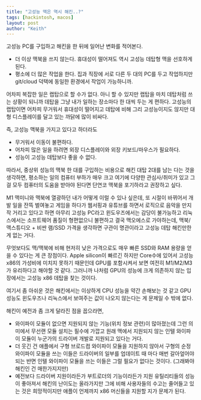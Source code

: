```yaml
---
title: "고성능 맥은 역시 해킨..?"
tags: [hackintosh, macos]
layout: post
author: "Keith"
---
```


고성능 PC를 구입하고 해킨을 한 뒤에 일어난 변화를 적어본다.
- 더 이상 맥북을 쓰지 않는다. 휴대성이 떨어져도 역시 고성능 데탑형 맥을 선호하게 된다.
- 평소에 더 많은 작업을 한다. 집과 직장에 서로 다른 두 대의 PC를 두고 작업하지만 git/cloud 덕택에 동일한 환경에서 작업이 가능하니까.

어차피 복잡한 일은 랩탑으로 할 수가 없다. 아니 할 수 있지만 랩탑을 마치 데탑처럼 쓰는 상황이 되니까 데탑을 그냥 내가 일하는 장소마다 한 대씩 두는 게 편하다. 고성능의 랩탑이면 어차피 무거워서 휴대성이 떨어지고 데탑에 비해 그리 고성능이지도 않지만 대형 디스플레이를 달고 있는 까닭에 많이 비싸다.

즉, 고성능 맥북을 가지고 있다고 하더라도
- 무거워서 이동이 불편하다. 
- 어차피 많은 일을 하려면 외장 디스플레이와 외장 키보드/마우스가 필요하다.
- 성능이 고성능 데탑보다 좋을 수 없다. 

따라서, 중상위 성능의 맥북 한 대를 구입하는 비용으로 해킨 대탑 2대를 남는 다는 것을 생각하면, 평소하는 일의 컴퓨터 부하가 매우 크고 여기에 다양한 관심사/취미가 있고 그걸 모두 컴퓨터의 도움을 받아야 된다면 단연코 맥북을 포기하라고 권장하고 싶다.

M1 맥미니와 맥북에 열광하던 내가 어떻게 이럴 수 있나 싶은데, 또 시절이 바뀌어서 개발 일을 잔뜩 벌여놓고 게임을 하다가 웹서핑과 유튜브를 하면서 로직으로 음악을 만지작 거리고 있다고 하면 아무리 고성능 PC라고 윈도우즈에서는 감당이 불가능하고 리눅스에서는 소프트웨어 품질이 형편없으니 불편하고 결국 맥오에스로 가야하는데, 맥북/맥스튜디오 + 비싼 램/SSD 가격을 생각하면 구관이 명관이라고 고성능 데탑 해킨만한 게 없는 거다.

무엇보다도 맥/맥북에 비해 현저히 낮은 가격으로도 매우 빠른 SSD와 RAM 용량을 얻을 수 있다는 게 큰 장점이다. Apple silicon이 빠르긴 하지만 Core수에 있어서 고성능 x86의 가성비에 미치지 못하기 때문인데 GPU를 포함시켜서 보면 여전히 M1/M2/M3가 유리하다고 해야할 것 같다. 그러니까 나처럼 GPU의 성능에 크게 의존하지 않는 입장에서는 고성능 x86 데탑을 찾는 것이다.

여기서 좀 아쉬운 것은 해킨에서는 이상하게 CPU 성능을 약간 손해보는 것 같고 GPU 성능도 윈도우즈나 리눅스에서 보여주는 값이 나오지 않는다는 게 문제일 수 밖에 없다.

해킨이 예전과 좀 크게 달라진 점을 꼽으라면,
- 와이파이 모듈이 없으면 지원되지 않는 기능(위치 정보 관련)이 많아졌는데 그런 의미에서 무선랜 모듈 설치는 필수에 가깝고 원래 맥에서 지원되지 않는 인텔 와이파이 모듈이 누군가의 드라이버 개발로 지원되고 있다는 거다.
- 더 웃긴 건 애플에서 구형 브로드컴 와이파이 모듈을 지원하지 않아서 구형의 순정 와이파이 모듈을 쓰는 이들은 드라이버의 일부를 업데이트 때 마다 매번 갈아엎어야 되는 반면 인텔 와이파이 모듈을 쓰는 이들은 그럴 필요가 없다는 것이다. (그래봐야 해킨인 건 매한가지지만)
- 예전보다 드라이버 지원이라든가 부트로더의 기능이라든가 지원 유틸리티들의 성능이 좋아져서 해킨의 난이도는 올라가지만 그에 비해 사용자들의 수고는 줄어들고 있는 것은 희망적이지만 애플이 언제까지 x86 머신들을 지원할 지가 문제가 된다. 
